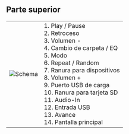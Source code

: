 ## Parte superior
| | |
|:-------|:-------|
|![Schema](http://static.energysistem.com/images/manuals/42360/552b910ba592f.jpg)| 1. Play / Pause <br>2. Retroceso <br>3. Volumen -<br>4. Cambio de carpeta / EQ <br>5. Modo<br>6. Repeat / Random<br>7. Ranura para dispositivos<br>8. Volumen +<br>9. Puerto USB de carga<br>10. Ranura para tarjeta SD <br>11. Audio-In<br>12. Entrada USB<br>13. Avance <br>14. Pantalla principal |


